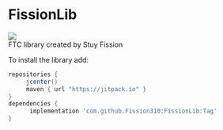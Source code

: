 # FissionLib
[![](https://jitpack.io/v/Fission310/FissionLib.svg)](https://jitpack.io/#Fission310/FissionLib)
</br>FTC library created by Stuy Fission

To install the library add: 
 
   ```gradle
   repositories { 
        jcenter()
        maven { url "https://jitpack.io" }
   }
   dependencies {
         implementation 'com.github.Fission310:FissionLib:Tag'
   }
   ```  
   

